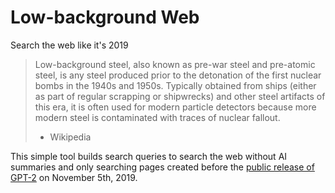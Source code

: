 Low-background Web
==================

Search the web like it's 2019

> Low-background steel, also known as pre-war steel and pre-atomic steel, is any steel produced prior to the detonation of the first nuclear bombs in the 1940s and 1950s. Typically obtained from ships (either as part of regular scrapping or shipwrecks) and other steel artifacts of this era, it is often used for modern particle detectors because more modern steel is contaminated with traces of nuclear fallout.
>
> - Wikipedia

This simple tool builds search queries to search the web without AI summaries and only searching pages created before the [public release of GPT-2](https://openai.com/index/gpt-2-1-5b-release/) on November 5th, 2019.
